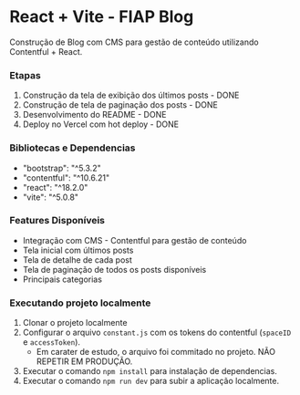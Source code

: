 # React + Vite - FIAP Blog

Construção de Blog com CMS para gestão de conteúdo utilizando Contentful + React. 

### Etapas
1. Construção da tela de exibição dos últimos posts - DONE
2. Construção de tela de paginação dos posts - DONE
3. Desenvolvimento do README - DONE
4. Deploy no Vercel com hot deploy - DONE

### Bibliotecas e Dependencias

- "bootstrap": "^5.3.2"
- "contentful": "^10.6.21"
- "react": "^18.2.0"
- "vite": "^5.0.8"

### Features Disponíveis
- Integração com CMS - Contentful para gestão de conteúdo
- Tela inicial com últimos posts
- Tela de detalhe de cada post
- Tela de paginação de todos os posts disponíveis
- Principais categorias
  
### Executando projeto localmente
1. Clonar o projeto localmente
2. Configurar o arquivo `constant.js` com os tokens do contentful (`spaceID` e `accessToken`).
   - Em carater de estudo, o arquivo foi commitado no projeto. NÃO REPETIR EM PRODUÇÃO.
3. Executar o comando `npm install` para instalação de dependencias.
4. Executar o comando `npm run dev` para subir a aplicação localmente.
